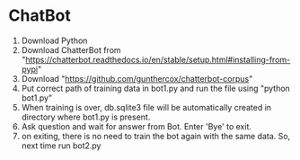 # ChatBot

1) Download Python
2) Download ChatterBot from "https://chatterbot.readthedocs.io/en/stable/setup.html#installing-from-pypi"
3) Download "https://github.com/gunthercox/chatterbot-corpus"
4) Put correct path of training data in bot1.py and run the file using "python bot1.py"
5) When training is over, db.sqlite3 file will be automatically created in directory where bot1.py is present.
5) Ask question and wait for answer from Bot. Enter 'Bye' to exit.
6) on exiting, there is no need to train the bot again with the same data. So, next time run bot2.py
